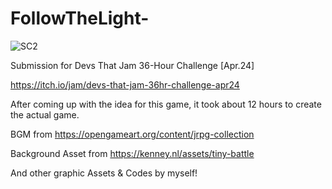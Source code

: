 # FollowTheLight-
![SC2](https://github.com/drabean/FollowTheLight-/assets/27190806/210ec739-5ee0-421b-b132-0459e0f2cc18)

Submission for Devs That Jam 36-Hour Challenge [Apr.24]

https://itch.io/jam/devs-that-jam-36hr-challenge-apr24

After coming up with the idea for this game, it took about 12 hours to create the actual game.


BGM from
https://opengameart.org/content/jrpg-collection

Background Asset from
https://kenney.nl/assets/tiny-battle

And other graphic Assets & Codes by myself!

